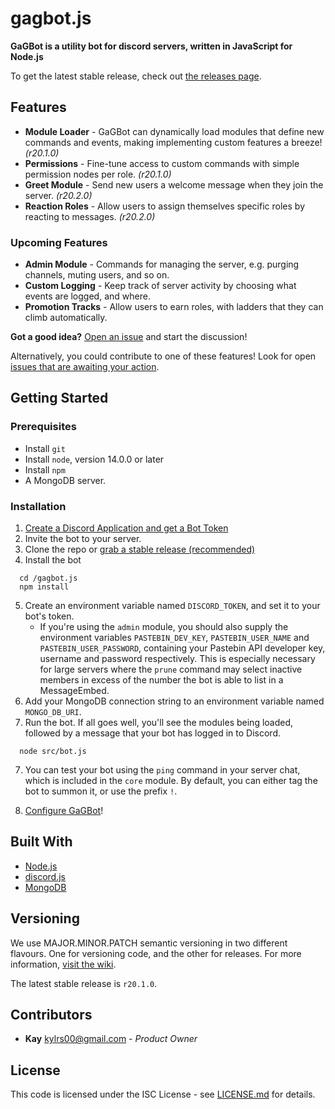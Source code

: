 <!--
  @author  Kay <kylrs00@gmail.com>
  @version v1.3.1
-->

# gagbot.js
**GaGBot is a utility bot for discord servers, written in JavaScript for Node.js**

To get the latest stable release, check out [the releases page](https://github.com/kylrs/gagbot.js/releases).

## Features
 - **Module Loader** - GaGBot can dynamically load modules that define new commands and events, making implementing custom features a breeze! _(r20.1.0)_
 - **Permissions** - Fine-tune access to custom commands with simple permission nodes per role. _(r20.1.0)_
 - **Greet Module** - Send new users a welcome message when they join the server. _(r20.2.0)_
 - **Reaction Roles** - Allow users to assign themselves specific roles by reacting to messages. _(r20.2.0)_
### Upcoming Features
 - **Admin Module** - Commands for managing the server, e.g. purging channels, muting users, and so on.
 - **Custom Logging** - Keep track of server activity by choosing what events are logged, and where.
 - **Promotion Tracks** - Allow users to earn roles, with ladders that they can climb automatically.
 
 **Got a good idea?** [Open an issue](https://github.com/kylrs/gagbot.js/issues) and start the discussion! 
 
 Alternatively, you could contribute to one of these features! Look for open [issues that are awaiting your action](https://github.com/kylrs/gagbot.js/issues?q=is%3Aopen+is%3Aissue+label%3As%3Awaiting).

## Getting Started
### Prerequisites
 - Install `git`
 - Install `node`, version 14.0.0 or later
 - Install `npm`
 - A MongoDB server.
 
### Installation
  1. [Create a Discord Application and get a Bot Token](https://discord.com/developers/docs/intro#bots-and-apps)
  2. Invite the bot to your server.
  3. Clone the repo or [grab a stable release (recommended)](https://github.com/kylrs/gagbot.js/releases)
  4. Install the bot
  
```
  cd /gagbot.js
  npm install
```
    
  5. Create an environment variable named `DISCORD_TOKEN`, and set it to your bot's token.
      - If you're using the `admin` module, you should also supply the environment variables `PASTEBIN_DEV_KEY`, `PASTEBIN_USER_NAME` and `PASTEBIN_USER_PASSWORD`, containing your Pastebin API developer key, username and password respectively. This is especially necessary for large servers where the `prune` command may select inactive members in excess of the number the bot is able to list in a MessageEmbed.
  6. Add your MongoDB connection string to an environment variable named `MONGO_DB_URI`.
  7. Run the bot. If all goes well, you'll see the modules being loaded, followed by a message that your bot has logged in to Discord.
  
```
  node src/bot.js
```

  7. You can test your bot using the `ping` command in your server chat, which is included in the `core` module. By default, you can either tag the bot to summon it, or use the prefix `!`.
  
  8. [Configure GaGBot](https://github.com/kylrs/gagbot.js/wiki/Configuration)!

## Built With

  - [Node.js](https://nodejs.org)
  - [discord.js](https://discord.js.org)
  - [MongoDB](https://www.mongodb.com)
  
## Versioning

We use MAJOR.MINOR.PATCH semantic versioning in two different flavours. One for versioning code, and the other for releases. For more information, [visit the wiki](https://github.com/kylrs/gagbot.js/wiki/Versioning).

The latest stable release is `r20.1.0`.

## Contributors

 - **Kay** <kylrs00@gmail.com> - _Product Owner_

## License

This code is licensed under the ISC License - see [LICENSE.md](./LICENSE.md) for details. 
